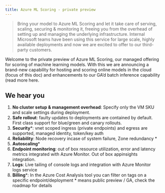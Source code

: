 ```yaml
---
title: Azure ML Scoring - private preview
---
```

> Bring your model to Azure ML Scoring and let it take care of serving, scaling, securing & monitoring it, freeing you from the overhead of setting up and managing the underlying infrastructure. Internal Microsoft teams have been using this service for large scale, highly available deployments and now we are excited to offer to our third-party customers.

Welcome to the private preview of Azure ML Scoring, our managed offering for scoring of machine learning models. With this we are announcing a brand-new capability for hosting and scoring online models in the cloud (focus of this doc) and enhancements to our GA’d batch inference capability (read more here. 

## We hear you
1. **No cluster setup & management overhead**: Specify only the VM SKU and scale settings during deployment.
2. **Safe rollout**: faulty updates to deployments are contained by default. First class support for blue/green and canary rollouts.
3. **Security***: vnet scoped ingress (private endpoints) and egress are supported, managed identity, token/key auth
4. **Reliability**: Node recovery incase of system failure, Zone redundancy * 
5. **Autoscaling***
6. **Endpoint monitoring**: out of box resource utilization, error and latency metrics integrated with Azure Monitor. Out of box appinsights integration.
7. **Logs**: Live tailing of console logs and integration with Azure Monitor logs service
8. **Billing***: In the Azure Cost Analysis tool you can filter on tags on a specific endpoint/deployment
\* means public preview / GA, check the roadmap for details
